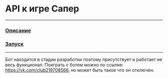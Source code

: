 # API к игре Сапер

___
### [Описание](docs/description.md)
### [Запуск](docs/launch.md)

___

Бот находится в стадии разработки поэтому присутствует и работает не весь функционал.
Поиграть с ботом можно по ссылке: https://vk.com/club219708566, но может быть такое что он отключен.
